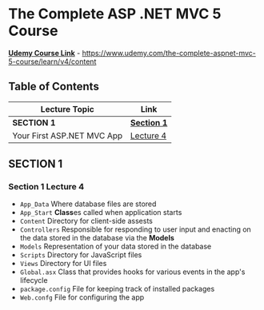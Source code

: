 # The Complete ASP .NET MVC 5 Course

[**Udemy Course Link**](https://www.udemy.com/the-complete-aspnet-mvc-5-course/learn/v4/content) - https://www.udemy.com/the-complete-aspnet-mvc-5-course/learn/v4/content

## Table of Contents

Lecture Topic | Link
--- | ---
**SECTION 1** | [**Section 1**](#section-1)
Your First ASP.NET MVC App | [Lecture 4](#section-1-lecture-4)

<!-- ################################################################################################################ -->
<!--                                                     SECTION 1                                                    -->
<!-- ################################################################################################################ -->

## SECTION 1

### Section 1 Lecture 4

- `App_Data` Where database files are stored
- `App_Start` **Class**es called when application starts
- `Content` Directory for client-side assests
- `Controllers` Responsible for responding to user input and enacting on the data stored in the database via the **Models**
- `Models` Representation of your data stored in the database
- `Scripts` Directory for JavaScript files
- `Views` Directory for UI files
- `Global.asx` Class that provides hooks for various events in the app's lifecycle
- `package.config` File for keeping track of installed packages
- `Web.confg` File for configuring the app